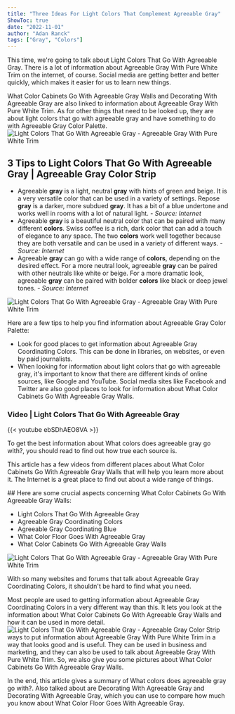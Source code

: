 ```yaml
---
title: "Three Ideas For Light Colors That Complement Agreeable Gray"
ShowToc: true 
date: "2022-11-01"
author: "Adan Ranck" 
tags: ["Gray", "Colors"]
---
```


	
This time, we're going to talk about Light Colors That Go With Agreeable Gray. There is a lot of information about Agreeable Gray With Pure White Trim on the internet, of course. Social media are getting better and better quickly, which makes it easier for us to learn new things.

What Color Cabinets Go With Agreeable Gray Walls and Decorating With Agreeable Gray are also linked to information about Agreeable Gray With Pure White Trim. As for other things that need to be looked up, they are about light colors that go with agreeable gray and have something to do with Agreeable Gray Color Palette.
<img loading="lazy" src="https://static.rcwilley.com/blog/34/6259/living-room-paint-ideas-gray.jpg" onerror="this.onerror=null;this.src='https://blogger.googleusercontent.com/img/a/AVvXsEhe7F7TRXHtjiKvHb5vS7DmnxvpHiDyoYyYvm1nHB3Qp2_w3BnM6A2eq4v7FYxCC9bfZt3a9vIMtAYEKUiaDQbHMg-ViyGmRIj39MLp0bGFfgfYw1Dc9q_H-T0wiTm3l0Uq42dETrN9eC8aGJ9_IORZsxST1AcLR7np1koOfcc7tnHa4S8Mwz_xD9d0=s16000';" alt="Light Colors That Go With Agreeable Gray - Agreeable Gray With Pure White Trim" >

## 3 Tips to Light Colors That Go With Agreeable Gray | Agreeable Gray Color Strip
-   Agreeable **gray** is a light, neutral **gray** with hints of green and beige. It is a very versatile color that can be used in a variety of settings. Repose **gray** is a darker, more subdued **gray**. It has a bit of a blue undertone and works well in rooms with a lot of natural light. - <cite>Source: Internet</cite>
-   Agreeable **gray** is a beautiful neutral color that can be paired with many different **colors**. Swiss coffee is a rich, dark color that can add a touch of elegance to any space. The two **colors** work well together because they are both versatile and can be used in a variety of different ways. - <cite>Source: Internet</cite>
-   Agreeable **gray** can go with a wide range of **colors**, depending on the desired effect. For a more neutral look, agreeable **gray** can be paired with other neutrals like white or beige. For a more dramatic look, agreeable **gray** can be paired with bolder **colors** like black or deep jewel tones. - <cite>Source: Internet</cite>


<img loading="lazy" src="https://i.pinimg.com/736x/6a/f2/b3/6af2b3df501e65710540fd5d623ee3a9.jpg" onerror="this.onerror=null;this.src='https://blogger.googleusercontent.com/img/a/AVvXsEhe7F7TRXHtjiKvHb5vS7DmnxvpHiDyoYyYvm1nHB3Qp2_w3BnM6A2eq4v7FYxCC9bfZt3a9vIMtAYEKUiaDQbHMg-ViyGmRIj39MLp0bGFfgfYw1Dc9q_H-T0wiTm3l0Uq42dETrN9eC8aGJ9_IORZsxST1AcLR7np1koOfcc7tnHa4S8Mwz_xD9d0=s16000';" alt="Light Colors That Go With Agreeable Gray - Agreeable Gray With Pure White Trim" >

Here are a few tips to help you find information about Agreeable Gray Color Palette:
- Look for good places to get information about Agreeable Gray Coordinating Colors. This can be done in libraries, on websites, or even by paid journalists.
- When looking for information about light colors that go with agreeable gray, it's important to know that there are different kinds of online sources, like Google and YouTube. Social media sites like Facebook and Twitter are also good places to look for information about What Color Cabinets Go With Agreeable Gray Walls.

### Video | Light Colors That Go With Agreeable Gray
{{< youtube ebSDhAEO8VA >}} 

To get the best information about What colors does agreeable gray go with?, you should read to find out how true each source is.

This article has a few videos from different places about What Color Cabinets Go With Agreeable Gray Walls that will help you learn more about it. The Internet is a great place to find out about a wide range of things.
<script async="async" data-cfasync="false" src="//normallydemandedalter.com/fe63df3c5408708b15d8dc3d9b206b31/invoke.js"></script>
<div id="container-fe63df3c5408708b15d8dc3d9b206b31"></div>
## Here are some crucial aspects concerning What Color Cabinets Go With Agreeable Gray Walls:

- Light Colors That Go With Agreeable Gray
- Agreeable Gray Coordinating Colors
- Agreeable Gray Coordinating Blue
- What Color Floor Goes With Agreeable Gray
- What Color Cabinets Go With Agreeable Gray Walls

 <img loading="lazy" src="http://mydecorative.com/wp-content/uploads/2013/09/hot-pink-bedroom-color-schem.jpg" onerror="this.onerror=null;this.src='https://blogger.googleusercontent.com/img/a/AVvXsEhe7F7TRXHtjiKvHb5vS7DmnxvpHiDyoYyYvm1nHB3Qp2_w3BnM6A2eq4v7FYxCC9bfZt3a9vIMtAYEKUiaDQbHMg-ViyGmRIj39MLp0bGFfgfYw1Dc9q_H-T0wiTm3l0Uq42dETrN9eC8aGJ9_IORZsxST1AcLR7np1koOfcc7tnHa4S8Mwz_xD9d0=s16000';" alt="Light Colors That Go With Agreeable Gray - Agreeable Gray With Pure White Trim" >

With so many websites and forums that talk about Agreeable Gray Coordinating Colors, it shouldn't be hard to find what you need.

Most people are used to getting information about Agreeable Gray Coordinating Colors in a very different way than this. It lets you look at the information about What Color Cabinets Go With Agreeable Gray Walls and how it can be used in more detail.
<img loading="lazy" src="http://img.allw.mn/content/ku/cu/wxt5dq1r.jpg" onerror="this.onerror=null;this.src='https://blogger.googleusercontent.com/img/a/AVvXsEhe7F7TRXHtjiKvHb5vS7DmnxvpHiDyoYyYvm1nHB3Qp2_w3BnM6A2eq4v7FYxCC9bfZt3a9vIMtAYEKUiaDQbHMg-ViyGmRIj39MLp0bGFfgfYw1Dc9q_H-T0wiTm3l0Uq42dETrN9eC8aGJ9_IORZsxST1AcLR7np1koOfcc7tnHa4S8Mwz_xD9d0=s16000';" alt="Light Colors That Go With Agreeable Gray - Agreeable Gray Color Strip" >
ways to put information about Agreeable Gray With Pure White Trim in a way that looks good and is useful. They can be used in business and marketing, and they can also be used to talk about Agreeable Gray With Pure White Trim. So, we also give you some pictures about What Color Cabinets Go With Agreeable Gray Walls.

In the end, this article gives a summary of What colors does agreeable gray go with?. Also talked about are Decorating With Agreeable Gray and Decorating With Agreeable Gray, which you can use to compare how much you know about What Color Floor Goes With Agreeable Gray.
	
	
	
	

